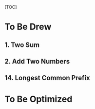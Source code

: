 [TOC]

# To Be Drew

## 1. Two Sum

## 2. Add Two Numbers

## 14. Longest Common Prefix



# To Be Optimized